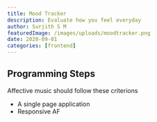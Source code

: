 ```yaml
---
title: Mood Tracker
description: Evaluate how you feel everyday
author: Surjith S M
featuredImage: /images/uploads/moodtracker.png
date: 2020-09-01
categories: [frontend]
---
```


## Programming Steps
Affective music should follow these criterions
- A single page application
- Responsive AF